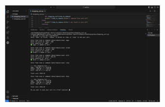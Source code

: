 ![image alt](https://github.com/mrblueofficial/Marvel_appp/blob/master/Screenshot%202025-07-10%20at%2000.14.08.png?raw=true)
